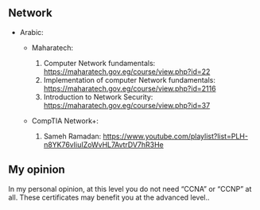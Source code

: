 ## Network
* Arabic: 
  * Maharatech:
    1. Computer Network fundamentals: https://maharatech.gov.eg/course/view.php?id=22
    2. Implementation of computer Network fundamentals: https://maharatech.gov.eg/course/view.php?id=2116
    3. Introduction to Network Security: https://maharatech.gov.eg/course/view.php?id=37

  * CompTIA Network+:
    1. Sameh Ramadan: https://www.youtube.com/playlist?list=PLH-n8YK76vIiuIZoWvHL7AvtrDV7hR3He

## My opinion
In my personal opinion, at this level you do not need “CCNA” or “CCNP” at all. These certificates may benefit you at the advanced level..